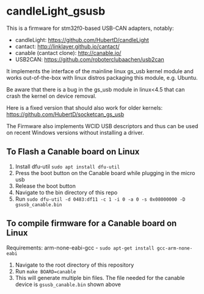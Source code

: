 # candleLight_gsusb

This is a firmware for stm32f0-based USB-CAN adapters, notably:
- candleLight: https://github.com/HubertD/candleLight
- cantact: http://linklayer.github.io/cantact/
- canable (cantact clone): http://canable.io/
- USB2CAN: https://github.com/roboterclubaachen/usb2can

It implements the interface of the mainline linux gs_usb kernel module and 
works out-of-the-box with linux distros packaging this module, e.g. Ubuntu.

Be aware that there is a bug in the gs_usb module in linux<4.5 that can crash the kernel on device removal.

Here is a fixed version that should also work for older kernels:
  https://github.com/HubertD/socketcan_gs_usb

The Firmware also implements WCID USB descriptors and thus can be used on recent Windows versions without installing a driver.

## To Flash a Canable board on Linux
1) Install dfu-util ```sudo apt install dfu-util```
2) Press the boot button on the Canable board while plugging in the micro usb
3) Release the boot button
4) Navigate to the bin directory of this repo
4) Run ```sudo dfu-util -d 0483:df11 -c 1 -i 0 -a 0 -s 0x08000000 -D gsusb_canable.bin```

## To compile firmware for a Canable board on Linux
Requirements: arm-none-eabi-gcc - ```sudo apt-get install gcc-arm-none-eabi```
1) Navigate to the root directory of this repository
2) Run ```make BOARD=canable```
3) This will generate multiple bin files. The file needed for the canable device is ```gsusb_canable.bin``` shown above

